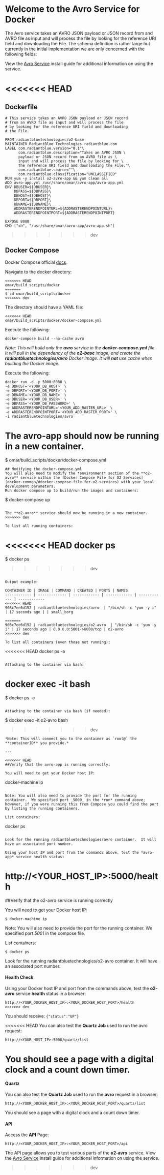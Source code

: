 # Welcome to the Avro Service for Docker

The Avro service takes an AVRO JSON payload or JSON record from and AVRO file as input and will process the file by looking for the reference URI field and downloading the File. The schema definition is rather large but currently in the initial implementation we are only concerned with the following fields:

View the [Avro Service](../install-guide/avro-app.md#Installation) install guide for additional information on using the service.

<<<<<<< HEAD
=======
## Dockerfile
```
# This service takes an AVRO JSON payload or JSON record
# from an AVRO file as input and will process the file
# by looking for the reference URI field and downloading
# the File.

FROM radiantbluetechnologies/o2-base
MAINTAINER RadiantBlue Technologies radiantblue.com
LABEL com.radiantblue.version="0.1"\
      com.radiantblue.description="Takes an AVRO JSON \
      payload or JSON record from an AVRO file as \
      input and will process the file by looking for \
      the reference URI field and downloading the File."\
      com.radiantblue.source=""\
      com.radiantblue.classification="UNCLASSIFIED"
RUN yum -y install o2-avro-app && yum clean all
ADD avro-app.yml /usr/share/omar/avro-app/avro-app.yml
ENV DBUSER=${DBUSER}\
    DBPASS=${DBPASS}\
    DBHOST=${DBHOST}\
    DBPORT=${DBPORT}\
    DBNAME=${DBNAME}\
    ADDRASTERENDPOINTURL=${ADDRASTERENDPOINTURL}\
    ADDRASTERENDPOINTPORT=${ADDRASTERENDPOINTPORT}

EXPOSE 8080
CMD ["sh", "/usr/share/omar/avro-app/avro-app.sh"]

```

>>>>>>> dev
## Docker Compose

Docker Compose official [docs](https://docs.docker.com/compose/overview/).

Navigate to the docker directory:

```
<<<<<<< HEAD
omar/build_scripts/docker
=======
$ cd omar/build_scripts/docker
>>>>>>> dev
```

The directory should have a YAML file:

```
<<<<<<< HEAD
omar/build_scripts/docker/docker-compose.yml
```

Execute the following:

```
docker-compose build --no-cache avro
```

*Note: This will build only the **avro** service in the **docker-compose.yml** file.  It will pull in the dependency of the **o2-base** image, and create the **radiantbluetechnologies/avro** Docker image. It will **not** use cache when building the Docker image.*

Execute the following:
```
docker run -d -p 5000:8080 \
-e DBHOST='<YOUR_DB_HOST>' \
-e DBPORT='<YOUR_DB_PORT>' \
-e DBNAME='<YOUR_DB_NAME>' \
-e DBUSER='<YOUR_DB_USER>' \
-e DBPASS='<YOUR_DB_PASSWORD>' \
-e ADDRASTERENDPOINTURL='<YOUR_ADD_RASTER_URL>' \
-e ADDRASTERENDPOINTPORT='<YOUR_ADD_RASTER_PORT>' \
-i radiantbluetechnologies/avro
```

The **avro-app** should now be running in a new container.  
=======
$ omar/build_scripts/docker/docker-compose.yml
```
## Modifying the docker-compose.yml
You will also need to modify the *environment* section of the **o2-avro** service within the [Docker Compose File for O2 Services](docker-common/#docker-compose-file-for-o2-services) with your local development parameters.
Run docker compose up to build/run the images and containers:
```
$ docker-compose up
```

The **o2-avro** service should now be running in a new container.  
>>>>>>> dev

To list all running containers:

```
<<<<<<< HEAD
docker ps
=======
$ docker ps
>>>>>>> dev
```

Output example:

CONTAINER ID | IMAGE | COMMAND | CREATED | PORTS | NAMES
------------ | ------------- | ------------ | ------------ | ------------ | ------------
<<<<<<< HEAD
908c7ee6d152 | radiantbluetechnologies/avro  | "/bin/sh -c 'yum -y i" | 17 seconds ago | | small_borg

=======
908c7ee6d152 | radiantbluetechnologies/o2-avro  | "/bin/sh -c 'yum -y i" | 17 seconds ago | 0.0.0.0:5001->8080/tcp | o2-avro
>>>>>>> dev

To list all containers (even those not running):

```
<<<<<<< HEAD
docker ps -a
```

Attaching to the container via bash:

```
docker exec -it <containerID> bash
=======
$ docker ps -a
```

Attaching to the container via bash (if needed):

```
$ docker exec -it o2-avro bash
>>>>>>> dev
```
*Note: This will connect you to the container as `root@` the **containerID** you provide.*

---

<<<<<<< HEAD
##Verify that the avro-app is running correctly:

You will need to get your Docker host IP:
```
docker-machine ip
```

Note: You will also need to provide the port for the running container.  We specified port _5000_ in the *run* command above; however, if you were running this from Compose you could find the port by listing the running containers.

List containers:
```
docker ps
```

Look for the running radiantbluetechnologies/avro container.  It will have an associated port number.

Using your host IP and port from the commands above, test the *avro-app* service health status:
```
http://<YOUR_HOST_IP>:5000/health
=======
##Verify that the o2-avro service is running correctly

You will need to get your Docker host IP:
```
$ docker-machine ip
```

Note: You will also need to provide the port for the running container.  We specified port _5001_ in the compose file.

List containers:
```
$ docker ps
```

Look for the running radiantbluetechnologies/o2-avro container.  It will have an associated port number.

#### Health Check
Using your Docker host IP and port from the commands above, test the **o2-avro** service **health** status in a browser:
```
http://<YOUR_DOCKER_HOST_IP>:<YOUR_DOCKER_HOST_PORT>/health
>>>>>>> dev
```
You should receive:
`{"status":"UP"}`

<<<<<<< HEAD
You can also test the **Quartz Job** used to run the avro request:
```
http://<YOUR_HOST_IP>:5000/quartz/list
```

You should see a page with a digital clock and a count down timer.
=======
#### Quartz
You can also test the **Quartz Job** used to run the **avro** request in a browser:
```
http://<YOUR_DOCKER_HOST_IP>:<YOUR_DOCKER_HOST_PORT>/quartz/list
```
You should see a page with a digital clock and a count down timer.

#### API
Access the **API** Page:
```
http://<YOUR_DOCKER_HOST_IP>:<YOUR_DOCKER_HOST_PORT>/api
```
The API page allows you to test various parts of the **o2-avro** service.  View the [Avro Service](../install-guide/avro-app.md#Installation) install guide for additional information on using the service.
>>>>>>> dev
